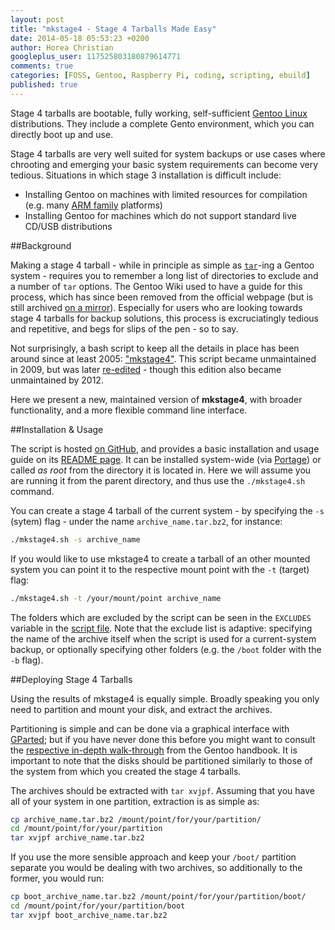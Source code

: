 ```yaml
---
layout: post
title: "mkstage4 - Stage 4 Tarballs Made Easy"
date: 2014-05-18 05:53:23 +0200
author: Horea Christian
googleplus_user: 117525803180879614771
comments: true
categories: [FOSS, Gentoo, Raspberry Pi, coding, scripting, ebuild]
published: true
---
```


Stage 4 tarballs are bootable, fully working, self-sufficient [Gentoo Linux](https://en.wikipedia.org/wiki/Gentoo_linux) distributions.
They include a complete Gento environment, which you can directly boot up and use.

Stage 4 tarballs are very well suited for system backups or use cases where chrooting and emerging your basic system requirements can become very tedious.
Situations in which stage 3 installation is difficult include:

* Installing Gentoo on machines with limited resources for compilation (e.g. many [ARM family](https://en.wikipedia.org/wiki/ARM_architecture) platforms)
* Installing Gentoo for machines which do not support standard live CD/USB distributions

<!-- more -->

##Background

Making a stage 4 tarball - while in principle as simple as [```tar```](https://en.wikipedia.org/wiki/Tar_(computing))-ing a Gentoo system - requires you to remember a long list of directories to exclude and a number of ```tar``` options.
The Gentoo Wiki used to have a guide for this process, which has since been removed from the official webpage (but is still archived [on a mirror](http://gentoo-en.vfose.ru/wiki/Custom_Stage4)).
Especially for users who are looking towards stage 4 tarballs for backup solutions, this process is excruciatingly tedious and repetitive, and begs for slips of the pen - so to say.

Not surprisingly, a bash script to keep all the details in place has been around since at least 2005: ["mkstage4"](http://blinkeye.ch/dokuwiki/doku.php/projects/mkstage4).
This script became unmaintained in 2009, but was later [re-edited](https://github.com/gregf/bin/blob/master/mkstage4) - though this edition also became unmaintained by 2012.

Here we present a new, maintained version of **mkstage4**, with broader functionality, and a more flexible command line interface.

##Installation & Usage

The script is hosted [on GitHub](https://github.com/TheChymera/mkstage4), and provides a basic installation and usage guide on its [README page](https://github.com/TheChymera/mkstage4/blob/master/README.md).
It can be installed system-wide (via [Portage](http://en.m.wikipedia.org/wiki/Portage_(software))) or called *as root* from the directory it is located in.
Here we will assume you are running it from the parent directory, and thus use the `./mkstage4.sh` command.

You can create a stage 4 tarball of the current system - by specifying the ```-s``` (sytem) flag - under the name ```archive_name.tar.bz2```, for instance:

```bash
./mkstage4.sh -s archive_name
```

If you would like to use mkstage4 to create a tarball of an other mounted system you can point it to the respective mount point with the ```-t``` (target) flag:

```bash
./mkstage4.sh -t /your/mount/point archive_name
```

The folders which are excluded by the script can be seen in the ```EXCLUDES``` variable in the [script file](https://github.com/TheChymera/mkstage4/blob/master/mkstage4.sh).
Note that the exclude list is adaptive: specifying the name of the archive itself when the script is used for a current-system backup, or optionally specifying other folders (e.g. the ```/boot``` folder with the ```-b``` flag).

##Deploying Stage 4 Tarballs

Using the results of mkstage4 is equally simple.
Broadly speaking you only need to partition and mount your disk, and extract the archives.

Partitioning is simple and can be done via a graphical interface with [GParted](https://en.wikipedia.org/wiki/Gparted); but if you have never done this before you might want to consult the [respective in-depth walk-through](https://www.gentoo.org/doc/en/handbook/handbook-x86.xml?part=1&chap=4) from the Gentoo handbook.
It is important to note that the disks should be partitioned similarly to those of the system from which you created the stage 4 tarballs.

The archives should be extracted with ```tar xvjpf```.
Assuming that you have all of your system in one partition, extraction is as simple as:

```bash
cp archive_name.tar.bz2 /mount/point/for/your/partition/
cd /mount/point/for/your/partition
tar xvjpf archive_name.tar.bz2
```

If you use the more sensible approach and keep your ```/boot/``` partition separate you would be dealing with two archives, so additionally to the former, you would run:

```bash
cp boot_archive_name.tar.bz2 /mount/point/for/your/partition/boot/
cd /mount/point/for/your/partition/boot
tar xvjpf boot_archive_name.tar.bz2
```

